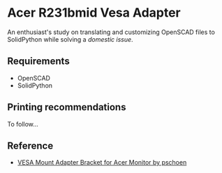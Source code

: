 Acer R231bmid Vesa Adapter
==========================

An enthusiast's study on translating and customizing OpenSCAD
files to SolidPython while solving a *domestic issue*.


## Requirements

- OpenSCAD
- SolidPython


## Printing recommendations


To follow...


## Reference

- [VESA Mount Adapter Bracket for Acer Monitor by pschoen](https://www.thingiverse.com/thing:3101517/files)
